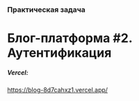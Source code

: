 ### **Практическая задача**
# **Блог-платформа #2. Аутентификация**

##### *Vercel:*  
https://blog-8d7cahxz1.vercel.app/  